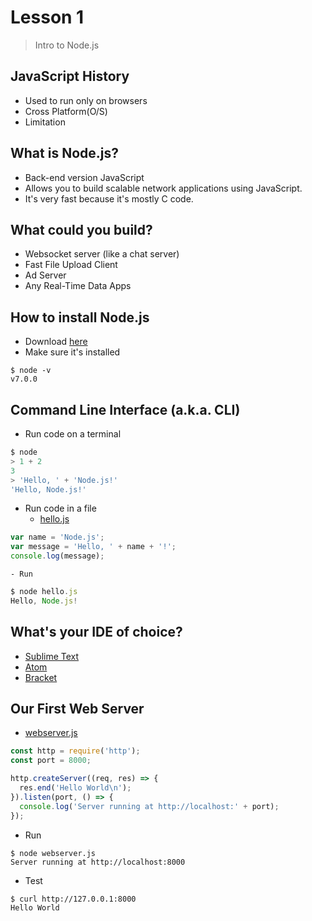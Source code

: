 # Lesson 1

> Intro to Node.js

## JavaScript History
- Used to run only on browsers
- Cross Platform(O/S)
- Limitation

## What is Node.js?
- Back-end version JavaScript
- Allows you to build scalable network applications using JavaScript.
- It's very fast because it's mostly C code.

## What could you build?
- Websocket server (like a chat server)
- Fast File Upload Client
- Ad Server
- Any Real-Time Data Apps

## How to install Node.js
- Download [here](https://nodejs.org/en/download)
- Make sure it's installed
```
$ node -v
v7.0.0
```

## Command Line Interface (a.k.a. CLI)
- Run code on a terminal
```js
$ node
> 1 + 2
3
> 'Hello, ' + 'Node.js!'
'Hello, Node.js!'
```
- Run code in a file
	- [hello.js](hello.js)
```js
var name = 'Node.js';
var message = 'Hello, ' + name + '!';
console.log(message);
```

	- Run
```js
$ node hello.js
Hello, Node.js!
```

## What's your IDE of choice?
- [Sublime Text](https://www.sublimetext.com/3)
- [Atom](https://atom.io)
- [Bracket](http://brackets.io)

## Our First Web Server
- [webserver.js](webserver.js)
```js
const http = require('http');
const port = 8000;

http.createServer((req, res) => {
  res.end('Hello World\n');
}).listen(port, () => {
  console.log('Server running at http://localhost:' + port);
});
```
- Run
```
$ node webserver.js
Server running at http://localhost:8000
```
- Test
```
$ curl http://127.0.0.1:8000
Hello World
```